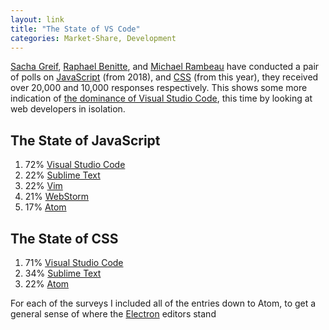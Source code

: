 ```yaml
---
layout: link
title: "The State of VS Code"
categories: Market-Share, Development
---
```


[Sacha Greif](https://twitter.com/sachagreif), [Raphael Benitte](https://twitter.com/benitteraphael), and [Michael Rambeau](https://twitter.com/michaelrambeau) have conducted a pair of polls on [JavaScript](https://2018.stateofjs.com/other-tools/) (from 2018), and [CSS](https://2019.stateofcss.com/other-tools/) (from this year), they received over 20,000 and 10,000 responses respectively. This shows some more indication of [the dominance of Visual Studio Code](/2019/04/10/2019-stackoverflow-developer-survey-results/), this time by looking at web developers in isolation.

## The State of JavaScript

1. 72% [Visual Studio Code](https://code.visualstudio.com/)
2. 22% [Sublime Text](https://www.sublimetext.com/)
3. 22% [Vim](https://www.vim.org/)
4. 21% [WebStorm](https://www.jetbrains.com/webstorm/)
5. 17% [Atom](https://atom.io/)

## The State of CSS

1. 71% [Visual Studio Code](https://code.visualstudio.com/)
2. 34% [Sublime Text](https://www.sublimetext.com/)
3. 22% [Atom](https://atom.io/)

For each of the surveys I included all of the entries down to Atom, to get a general sense of where the [Electron](https://electronjs.org/) editors stand

